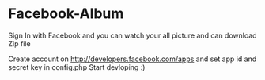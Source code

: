 # Facebook-Album
Sign In with Facebook and you can watch your all picture and can download Zip file 

Create account on http://developers.facebook.com/apps and set app id and secret key in config.php 
Start devloping :) 
